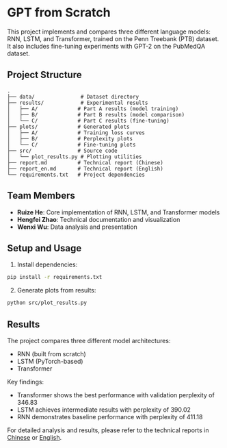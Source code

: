 # GPT from Scratch

This project implements and compares three different language models: RNN, LSTM, and Transformer, trained on the Penn Treebank (PTB) dataset. It also includes fine-tuning experiments with GPT-2 on the PubMedQA dataset.

## Project Structure

```
.
├── data/               # Dataset directory
├── results/            # Experimental results
│   ├── A/             # Part A results (model training)
│   ├── B/             # Part B results (model comparison)
│   └── C/             # Part C results (fine-tuning)
├── plots/             # Generated plots
│   ├── A/             # Training loss curves
│   ├── B/             # Perplexity plots
│   └── C/             # Fine-tuning plots
├── src/               # Source code
│   └── plot_results.py # Plotting utilities
├── report.md          # Technical report (Chinese)
├── report_en.md       # Technical report (English)
└── requirements.txt   # Project dependencies
```

## Team Members

- **Ruize He**: Core implementation of RNN, LSTM, and Transformer models
- **Hengfei Zhao**: Technical documentation and visualization
- **Wenxi Wu**: Data analysis and presentation

## Setup and Usage

1. Install dependencies:
```bash
pip install -r requirements.txt
```

2. Generate plots from results:
```bash
python src/plot_results.py
```

## Results

The project compares three different model architectures:
- RNN (built from scratch)
- LSTM (PyTorch-based)
- Transformer

Key findings:
- Transformer shows the best performance with validation perplexity of 346.83
- LSTM achieves intermediate results with perplexity of 390.02
- RNN demonstrates baseline performance with perplexity of 411.18

For detailed analysis and results, please refer to the technical reports in [Chinese](report.md) or [English](report_en.md). 
